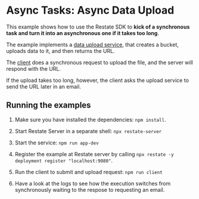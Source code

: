 # Async Tasks: Async Data Upload  

This example shows how to use the Restate SDK to **kick of a synchronous task and turn it into an asynchronous one if it takes too long**.

The example implements a [data upload service](src/data_upload_service.ts), that creates a bucket, uploads data to it, and then returns the URL.

The [client](src/client.ts) does a synchronous request to upload the file, and the server will respond with the URL.

If the upload takes too long, however, the client asks the upload service to send the URL later in an email.


## Running the examples

1. Make sure you have installed the dependencies: `npm install`.

2. Start Restate Server in a separate shell: `npx restate-server`

3. Start the service: `npm run app-dev`

4. Register the example at Restate server by calling
   `npx restate -y deployment register "localhost:9080"`.

5. Run the client to submit and upload request: `npm run client`

6. Have a look at the logs to see how the execution switches from synchronously waiting to the respose to requesting an email.
